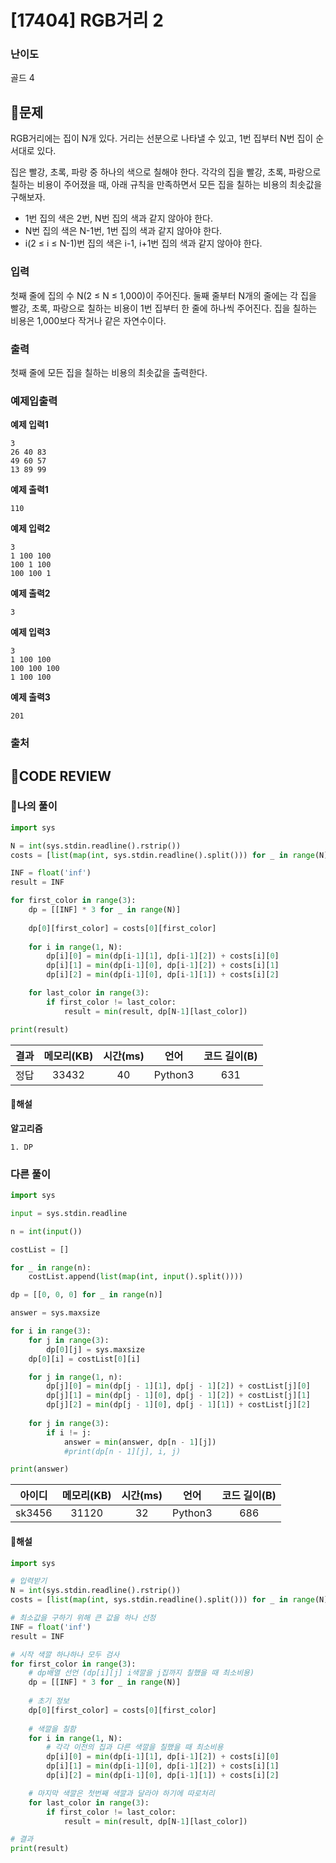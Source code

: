 # [17404] RGB거리 2

### **난이도**
골드 4
## **📝문제**
RGB거리에는 집이 N개 있다. 거리는 선분으로 나타낼 수 있고, 1번 집부터 N번 집이 순서대로 있다.

집은 빨강, 초록, 파랑 중 하나의 색으로 칠해야 한다. 각각의 집을 빨강, 초록, 파랑으로 칠하는 비용이 주어졌을 때, 아래 규칙을 만족하면서 모든 집을 칠하는 비용의 최솟값을 구해보자.

- 1번 집의 색은 2번, N번 집의 색과 같지 않아야 한다.
- N번 집의 색은 N-1번, 1번 집의 색과 같지 않아야 한다.
- i(2 ≤ i ≤ N-1)번 집의 색은 i-1, i+1번 집의 색과 같지 않아야 한다.
### **입력**
첫째 줄에 집의 수 N(2 ≤ N ≤ 1,000)이 주어진다. 둘째 줄부터 N개의 줄에는 각 집을 빨강, 초록, 파랑으로 칠하는 비용이 1번 집부터 한 줄에 하나씩 주어진다. 집을 칠하는 비용은 1,000보다 작거나 같은 자연수이다.
### **출력**
첫째 줄에 모든 집을 칠하는 비용의 최솟값을 출력한다.
### **예제입출력**

**예제 입력1**

```
3
26 40 83
49 60 57
13 89 99
```

**예제 출력1**

```
110
```

**예제 입력2**

```
3
1 100 100
100 1 100
100 100 1
```

**예제 출력2**

```
3
```

**예제 입력3**

```
3
1 100 100
100 100 100
1 100 100
```

**예제 출력3**

```
201
```

### **출처**

## **🧐CODE REVIEW**

### **🧾나의 풀이**

```python
import sys

N = int(sys.stdin.readline().rstrip())
costs = [list(map(int, sys.stdin.readline().split())) for _ in range(N)]

INF = float('inf')
result = INF

for first_color in range(3):
    dp = [[INF] * 3 for _ in range(N)]
    
    dp[0][first_color] = costs[0][first_color]
    
    for i in range(1, N):
        dp[i][0] = min(dp[i-1][1], dp[i-1][2]) + costs[i][0]
        dp[i][1] = min(dp[i-1][0], dp[i-1][2]) + costs[i][1]
        dp[i][2] = min(dp[i-1][0], dp[i-1][1]) + costs[i][2]

    for last_color in range(3):
        if first_color != last_color:
            result = min(result, dp[N-1][last_color])

print(result)
```

결과	| 메모리(KB) |	시간(ms) |	언어 |	코드 길이(B)
:----:|:-----:|:-----:|:-----:|:--------:
정답|33432|40|Python3|631
#### **📝해설**

**알고리즘**
```
1. DP
```

### **다른 풀이**

```python
import sys

input = sys.stdin.readline

n = int(input())

costList = []

for _ in range(n):
    costList.append(list(map(int, input().split())))

dp = [[0, 0, 0] for _ in range(n)]

answer = sys.maxsize

for i in range(3):
    for j in range(3):
        dp[0][j] = sys.maxsize
    dp[0][i] = costList[0][i]

    for j in range(1, n):
        dp[j][0] = min(dp[j - 1][1], dp[j - 1][2]) + costList[j][0]
        dp[j][1] = min(dp[j - 1][0], dp[j - 1][2]) + costList[j][1]
        dp[j][2] = min(dp[j - 1][0], dp[j - 1][1]) + costList[j][2]
    
    for j in range(3):
        if i != j:
            answer = min(answer, dp[n - 1][j])
            #print(dp[n - 1][j], i, j)

print(answer)
```

아이디 | 메모리(KB) |	시간(ms) |	언어 |	코드 길이(B) 
:-----:|:-----:|:-----:|:----:|:--------:
sk3456|31120|32|Python3|686
#### **📝해설**

```python
import sys

# 입력받기
N = int(sys.stdin.readline().rstrip())
costs = [list(map(int, sys.stdin.readline().split())) for _ in range(N)]

# 최소값을 구하기 위해 큰 값을 하나 선정
INF = float('inf')
result = INF

# 시작 색깔 하나하나 모두 검사
for first_color in range(3):
    # dp배열 선언 (dp[i][j] i색깔을 j집까지 칠했을 때 최소비용)
    dp = [[INF] * 3 for _ in range(N)]
    
    # 초기 정보
    dp[0][first_color] = costs[0][first_color]
    
    # 색깔을 칠함
    for i in range(1, N):
        # 각각 이전의 집과 다른 색깔을 칠했을 때 최소비용
        dp[i][0] = min(dp[i-1][1], dp[i-1][2]) + costs[i][0]
        dp[i][1] = min(dp[i-1][0], dp[i-1][2]) + costs[i][1]
        dp[i][2] = min(dp[i-1][0], dp[i-1][1]) + costs[i][2]

    # 마지막 색깔은 첫번째 색깔과 달라야 하기에 따로처리
    for last_color in range(3):
        if first_color != last_color:
            result = min(result, dp[N-1][last_color])

# 결과
print(result)
```